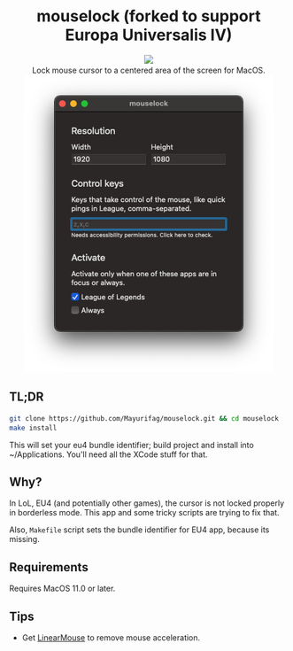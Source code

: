 <h1 align="center">
  mouselock (forked to support Europa Universalis IV)
</h1>

<p align="center">
  <a href="https://github.com/Mayurifag/mouselock/releases/latest">
    <img src="https://img.shields.io/github/v/release/Mayurifag/mouselock"/>
  </a>
  <br>
  Lock mouse cursor to a centered area of the screen for MacOS.
  <br>
  <img src="screenshot.png"/>
</p>

## TL;DR

```sh
git clone https://github.com/Mayurifag/mouselock.git && cd mouselock
make install
```

This will set your eu4 bundle identifier; build project and install into
~/Applications. You'll need all the XCode stuff for that.

## Why?

In LoL, EU4 (and potentially other games), the cursor is not locked properly in borderless mode. This app and some tricky scripts are trying to fix that.

Also, `Makefile` script sets the bundle identifier for EU4 app, because its missing.

## Requirements

Requires MacOS 11.0 or later.

## Tips

- Get [LinearMouse](https://linearmouse.org) to remove mouse acceleration.
